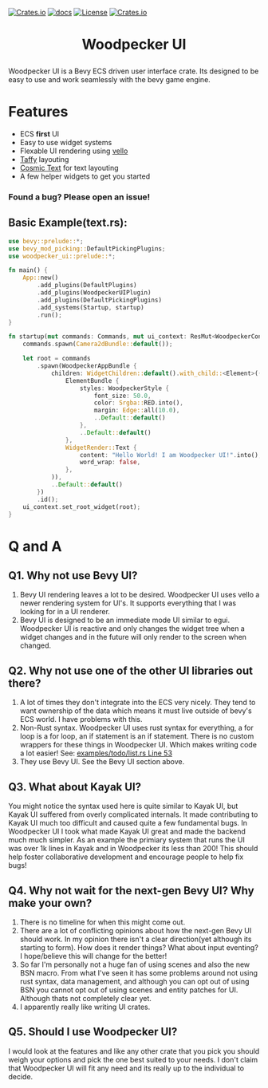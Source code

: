 [![Crates.io](https://img.shields.io/crates/v/woodpecker_ui)](https://crates.io/crates/woodpecker_ui)
[![docs](https://docs.rs/woodpecker_ui/badge.svg)](https://docs.rs/woodpecker_ui/)
[![License](https://img.shields.io/badge/license-MIT%2FApache-blue.svg)](https://github.com/StarArawn/woodpecker_ui/blob/main/LICENSE)
[![Crates.io](https://img.shields.io/crates/d/woodpecker_ui)](https://crates.io/crates/woodpecker_ui)

<h1>
    <p align="center">
    Woodpecker UI
    <p>
</h1>

Woodpecker UI is a Bevy ECS driven user interface crate. Its designed to be easy to use and work seamlessly with the bevy game engine.

# Features
  - ECS **first** UI
  - Easy to use widget systems
  - Flexable UI rendering using [vello](https://github.com/linebender/bevy_vello)
  - [Taffy](https://github.com/DioxusLabs/taffy) layouting
  - [Cosmic Text](https://github.com/pop-os/cosmic-text) for text layouting
  - A few helper widgets to get you started

### Found a bug? Please open an issue!

## Basic Example(text.rs):
```rust
use bevy::prelude::*;
use bevy_mod_picking::DefaultPickingPlugins;
use woodpecker_ui::prelude::*;

fn main() {
    App::new()
        .add_plugins(DefaultPlugins)
        .add_plugins(WoodpeckerUIPlugin)
        .add_plugins(DefaultPickingPlugins)
        .add_systems(Startup, startup)
        .run();
}

fn startup(mut commands: Commands, mut ui_context: ResMut<WoodpeckerContext>) {
    commands.spawn(Camera2dBundle::default());

    let root = commands
        .spawn(WoodpeckerAppBundle {
            children: WidgetChildren::default().with_child::<Element>((
                ElementBundle {
                    styles: WoodpeckerStyle {
                        font_size: 50.0,
                        color: Srgba::RED.into(),
                        margin: Edge::all(10.0),
                        ..Default::default()
                    },
                    ..Default::default()
                },
                WidgetRender::Text {
                    content: "Hello World! I am Woodpecker UI!".into(),
                    word_wrap: false,
                },
            )),
            ..Default::default()
        })
        .id();
    ui_context.set_root_widget(root);
}
```

# Q and A

## Q1. Why not use Bevy UI?
  1. Bevy UI rendering leaves a lot to be desired. Woodpecker UI uses vello a newer rendering system for UI's. It supports everything that I was looking for in a UI renderer.
  2. Bevy UI is designed to be an immediate mode UI similar to egui. Woodpecker UI is reactive and only changes the widget tree when a widget changes and in the future will only render to the screen when changed.

## Q2. Why not use one of the other UI libraries out there?
  1. A lot of times they don't integrate into the ECS very nicely. They tend to want ownership of the data which means it must live outside of bevy's ECS world. I have problems with this.
  2. Non-Rust syntax. Woodpecker UI uses rust syntax for everything, a for loop is a for loop, an if statement is an if statement. There is no custom wrappers for these things in Woodpecker UI. Which makes writing code a lot easier! See: [examples/todo/list.rs Line 53](https://github.com/StarArawn/woodpecker_ui/tree/main/examples/todo/list.rs#L53)
  3. They use Bevy UI. See the Bevy UI section above.

## Q3. What about Kayak UI?
You might notice the syntax used here is quite similar to Kayak UI, but Kayak UI suffered from overly complicated internals. It made contributing to Kayak UI much too difficult and caused quite a few fundamental bugs. In Woodpecker UI I took what made Kayak UI great and made the backend much much simpler. As an example the primiary system that runs the UI was over 1k lines in Kayak and in Woodpecker its less than 200! This should help foster collaborative development and encourage people to help fix bugs!

## Q4. Why not wait for the next-gen Bevy UI? Why make your own?
  1. There is no timeline for when this might come out.
  2. There are a lot of conflicting opinions about how the next-gen Bevy UI should work. In my opinion there isn't a clear direction(yet although its starting to form). How does it render things? What about input eventing? I hope/believe this will change for the better!
  3. So far I'm personally not a huge fan of using scenes and also the new BSN macro. From what I've seen it has some problems around not using rust syntax, data management, and although you can opt out of using BSN you cannot opt out of using scenes and entity patches for UI. Although thats not completely clear yet.
  4. I apparently really like writing UI crates.

## Q5. Should I use Woodpecker UI?
I would look at the features and like any other crate that you pick you should weigh your options and pick the one best suited to your needs. I don't claim that Woodpecker UI will fit any need and its really up to the individual to decide.

